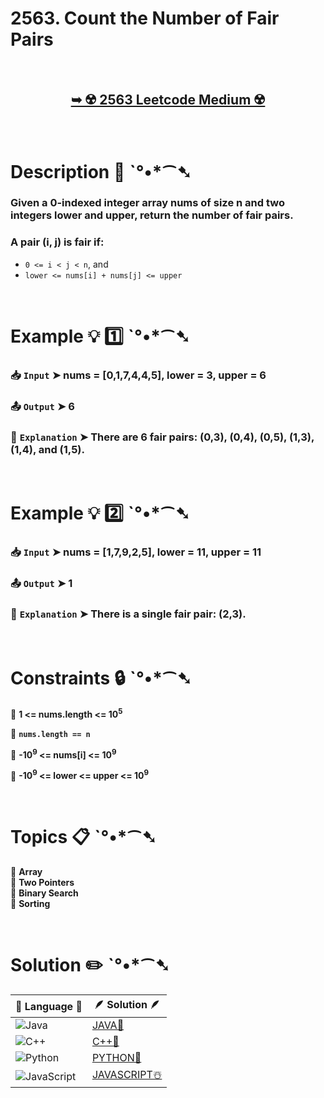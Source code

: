 # 2563. Count the Number of Fair Pairs

</br>

<h2 align="center"> 

<a href="https://leetcode.com/problems/count-the-number-of-fair-pairs/description/?envType=daily-question&envId=2024-11-13"><strong>➥ ☢️ 2563 Leetcode Medium ☢️ </strong></a>
</h2>

</br>

# Description 📜 ˋ°•*⁀➷

### Given a 0-indexed integer array nums of size n and two integers lower and upper, return the number of fair pairs.

### A pair (i, j) is fair if:

- `0 <= i < j < n`, and
- `lower <= nums[i] + nums[j] <= upper`

</br>

# Example 💡 1️⃣ ˋ°•*⁀➷

  ### 📥 `Input`  ➤ nums = [0,1,7,4,4,5], lower = 3, upper = 6

  ### 📤 `Output`  ➤ 6

  ### 🔦 `Explanation`  ➤ There are 6 fair pairs: (0,3), (0,4), (0,5), (1,3), (1,4), and (1,5).

</br>

# Example 💡 2️⃣ ˋ°•*⁀➷

  ### 📥 `Input` ➤ nums = [1,7,9,2,5], lower = 11, upper = 11

  ### 📤 `Output`  ➤ 1

  ### 🔦 `Explanation` ➤ There is a single fair pair: (2,3).

</br>

# Constraints 🔒 ˋ°•*⁀➷

🔹 **1 <= nums.length <= 10<sup>5</sup>** </br>

🔹 **`nums.length == n`** </br>

🔹 **-10<sup>9</sup> <= nums[i] <= 10<sup>9</sup>** </br>

🔹 **-10<sup>9</sup> <= lower <= upper <= 10<sup>9</sup>** </br>

</br>

# Topics 📋 ˋ°•*⁀➷

🔸 **Array**  </br>
🔸 **Two Pointers**  </br>
🔸 **Binary Search**  </br>
🔸 **Sorting**  </br>

</br>

# Solution ✏️ ˋ°•*⁀➷

| 📒 Language 📒  | 🪶 Solution 🪶 |
| ------------- | ------------- |
|  ![Java](https://img.shields.io/badge/java-%23ED8B00.svg?style=for-the-badge&logo=openjdk&logoColor=white)  | [JAVA🍁]() |
|  ![C++](https://img.shields.io/badge/c++-%2300599C.svg?style=for-the-badge&logo=c%2B%2B&logoColor=white)  | [C++🎲]()  |
|  ![Python](https://img.shields.io/badge/python-3670A0?style=for-the-badge&logo=python&logoColor=ffdd54)    | [PYTHON🍰]() |
| ![JavaScript](https://img.shields.io/badge/javascript-%23323330.svg?style=for-the-badge&logo=javascript&logoColor=%23F7DF1E)   | [JAVASCRIPT☃️]() |

